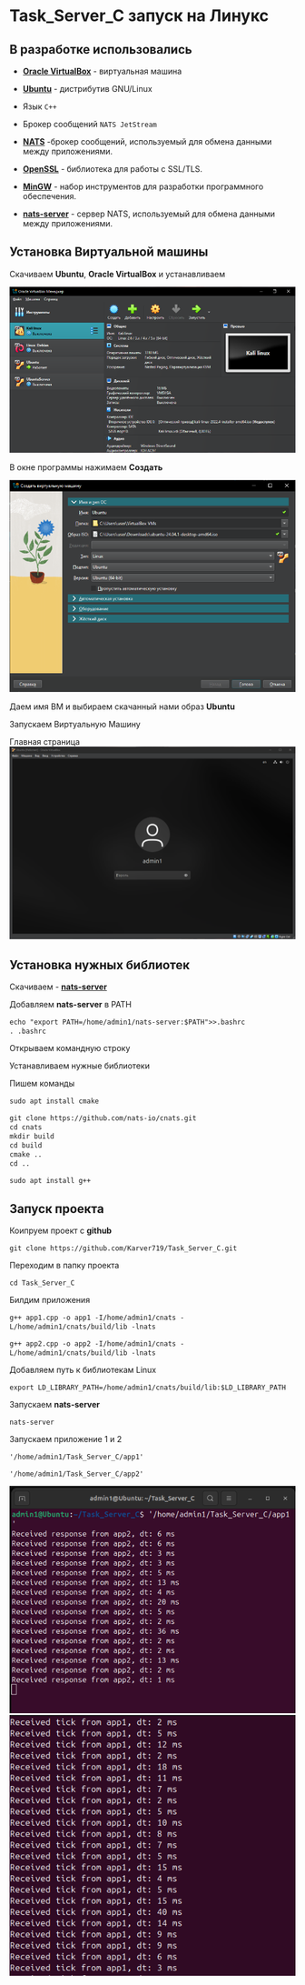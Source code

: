 # Task_Server_C запуск на Линукс

## В разработке использовались
- [**Oracle VirtualBox**](https://www.virtualbox.org/wiki/Downloads) - виртуальная машина
- [**Ubuntu**](https://ubuntu.com/download) - дистрибутив GNU/Linux
- Язык `C++`
- Брокер сообщений `NATS JetStream`
- [**NATS**](https://docs.nats.io/running-a-nats-service/introduction/installation) -брокер сообщений, используемый для обмена данными между приложениями.

- [**OpenSSL**](https://wiki.openssl.org/index.php/Binaries) - библиотека для работы с SSL/TLS.
- [**MinGW**](https://www.mingw-w64.org/downloads/) - набор инструментов для разработки программного обеспечения.
- [**nats-server**](https://github.com/nats-io/nats-server/releases/?ysclid=m1iaiz9tdp658513633) - сервер NATS, используемый для обмена данными между приложениями.
## Установка Виртуальной машины

Скачиваем **Ubuntu**, **Oracle VirtualBox** и устанавливаем

![alt text](img/VirtualBox1.png)

В окне программы нажимаем **Создать**

![alt text](img/VirtualBoxCreate.png)

Даем имя ВМ и выбираем скачанный нами образ  **Ubuntu**

Запускаем Виртуальную Машину

Главная страница
![alt text](/img/image.png)

## Установка нужных библиотек

Скачиваем - [**nats-server**](https://github.com/nats-io/nats-server/releases/?ysclid=m1iaiz9tdp658513633) 

Добавляем **nats-server** в PATH
```
echo "export PATH=/home/admin1/nats-server:$PATH">>.bashrc
. .bashrc
```

Открываем командную строку

Устанавливаем нужные библиотеки

Пишем команды

```
sudo apt install cmake
```
```
git clone https://github.com/nats-io/cnats.git
cd cnats
mkdir build
cd build
cmake ..
cd ..
```
```
sudo apt install g++
```

## Запуск проекта
Коипруем проект с **github**
```
git clone https://github.com/Karver719/Task_Server_C.git
```
Переходим в папку проекта
```
cd Task_Server_C
```

Билдим приложения

```
g++ app1.cpp -o app1 -I/home/admin1/cnats -L/home/admin1/cnats/build/lib -lnats
```
```
g++ app2.cpp -o app2 -I/home/admin1/cnats -L/home/admin1/cnats/build/lib -lnats
```
Добавляем путь к библиотекам Linux

```
export LD_LIBRARY_PATH=/home/admin1/cnats/build/lib:$LD_LIBRARY_PATH
```
Запускаем **nats-server**
```
nats-server
```

Запускаем приложение 1 и 2

```
'/home/admin1/Task_Server_C/app1'
```
```
'/home/admin1/Task_Server_C/app2'
```

![alt text](/img/app1.png)
![alt text](/img/app2.png)